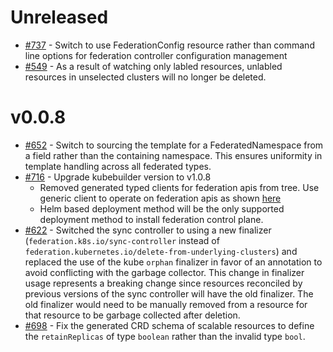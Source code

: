# Unreleased
 - [#737](https://github.com/kubernetes-sigs/federation-v2/pull/737) -
   Switch to use FederationConfig resource rather than command line
   options for federation controller configuration management
 - [#549](https://github.com/kubernetes-sigs/federation-v2/pull/549) -
   As a result of watching only labled resources, unlabled resources
   in unselected clusters will no longer be deleted.

# v0.0.8
 - [#652](https://github.com/kubernetes-sigs/federation-v2/pull/652) -
   Switch to sourcing the template for a FederatedNamespace from a
   field rather than the containing namespace.  This ensures
   uniformity in template handling across all federated types.
 - [#716](https://github.com/kubernetes-sigs/federation-v2/pull/716) -
   Upgrade kubebuilder version to v1.0.8
   - Removed generated typed clients for federation apis from tree.
     Use generic client to operate on federation apis as shown
     [here](https://github.com/kubernetes-sigs/controller-runtime/blob/master/pkg/client/example_test.go)
   - Helm based deployment method will be the only supported
     deployment method to install federation control plane.
 - [#622](https://github.com/kubernetes-sigs/federation-v2/pull/622) -
   Switched the sync controller to using a new finalizer
   (`federation.k8s.io/sync-controller` instead of
   `federation.kubernetes.io/delete-from-underlying-clusters`) and
   replaced the use of the kube `orphan` finalizer in favor of an
   annotation to avoid conflicting with the garbage collector.  This
   change in finalizer usage represents a breaking change since
   resources reconciled by previous versions of the sync controller
   will have the old finalizer.  The old finalizer would need to be
   manually removed from a resource for that resource to be garbage
   collected after deletion.
- [#698](https://github.com/kubernetes-sigs/federation-v2/pull/698) -
   Fix the generated CRD schema of scalable resources to define the
   `retainReplicas` of type `boolean` rather than the invalid type
   `bool`.

